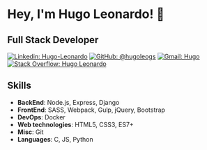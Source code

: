 # Hey, I'm Hugo Leonardo! 👋

## Full Stack Developer
[![Linkedin: Hugo-Leonardo](https://img.shields.io/badge/-Hugo%20Gomes-blue?style=flat-square&logo=Linkedin&logoColor=white&link=https://www.linkedin.com/in/hugo-leonardo-gomes-silva/)](https://www.linkedin.com/in/hugo-leonardo-gomes-silva/)
[![GitHub: @hugoleogs](https://img.shields.io/github/followers/hugoleogs?label=follow&style=social)](https://github.com/hugoleogs)
[![Gmail: Hugo](https://img.shields.io/badge/Gmail-Hugo-red)](mailto:hugoleonardo.gs2@gmail.com)
[![Stack Overflow: Hugo Leonardo](https://img.shields.io/badge/-Stack%20Overflow-222222?logo=stack-overflow&link=https://stackoverflow.com/users/17078523/hugo-leonardo)](https://stackoverflow.com/users/17078523/hugo-leonardo)

## Skills
- **BackEnd**: Node.js, Express, Django
- **FrontEnd**: SASS, Webpack, Gulp, jQuery, Bootstrap
- **DevOps**: Docker
- **Web technologies**: HTML5, CSS3, ES7+
- **Misc**: Git
- **Languages**: C, JS, Python
